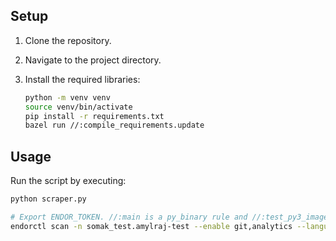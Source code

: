 ## Setup

1. Clone the repository.
2. Navigate to the project directory.
3. Install the required libraries:

   ```bash
   python -m venv venv
   source venv/bin/activate
   pip install -r requirements.txt
   bazel run //:compile_requirements.update
   ```

## Usage

Run the script by executing:

```bash
python scraper.py

# Export ENDOR_TOKEN. //:main is a py_binary rule and //:test_py3_image is py3_image rule
endorctl scan -n somak_test.amylraj-test --enable git,analytics --languages=python -a https://api.staging.endorlabs.com -p /Users/aswinmylraj/Endor/test_repos/bazel/integration-test-bazel-python --use-bazel=true --bazel-include-targets="//:test_py3_image,//:main" --log-level=debug --token=$ENDOR_TOKEN --verbose --rescan-code


```
